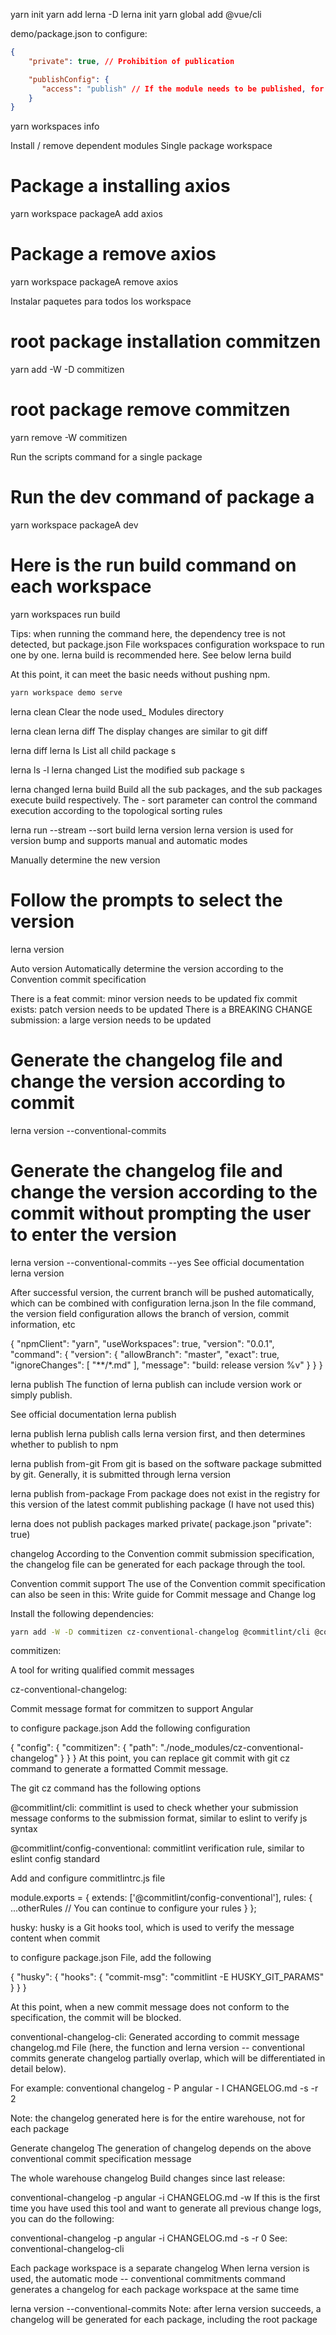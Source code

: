 yarn init
yarn add lerna -D 
lerna init
yarn global add @vue/cli


demo/package.json to configure:
```json
{
    "private": true, // Prohibition of publication

    "publishConfig": {
       "access": "publish" // If the module needs to be published, for the scope module, it needs to be set to publish; otherwise, permission verification is required
    }
}
```

yarn workspaces info

Install / remove dependent modules
Single package workspace

# Package a installing axios
yarn workspace packageA add axios

# Package a remove axios
yarn workspace packageA remove axios


Instalar paquetes para todos los workspace
# root package installation commitzen
yarn add -W -D commitizen

# root package remove commitzen
yarn remove -W commitizen

Run the scripts command for a single package
# Run the dev command of package a
yarn workspace packageA dev
# Here is the run build command on each workspace
yarn workspaces run build

Tips: when running the command here, the dependency tree is not detected, but package.json File workspaces configuration workspace to run one by one. lerna build is recommended here. See below lerna build

At this point, it can meet the basic needs without pushing npm.

```sh
yarn workspace demo serve
```

lerna clean
Clear the node used_ Modules directory

lerna clean
lerna diff
The display changes are similar to git diff

lerna diff
lerna ls
List all child package s

lerna ls -l
lerna changed
List the modified sub package s

lerna changed
lerna build
Build all the sub packages, and the sub packages execute build respectively. The - sort parameter can control the command execution according to the topological sorting rules

lerna run --stream --sort build
lerna version
lerna version is used for version bump and supports manual and automatic modes

Manually determine the new version
# Follow the prompts to select the version
lerna version

Auto version
Automatically determine the version according to the Convention commit specification

There is a feat commit: minor version needs to be updated
fix commit exists: patch version needs to be updated
There is a BREAKING CHANGE submission: a large version needs to be updated

# Generate the changelog file and change the version according to commit
lerna version --conventional-commits

# Generate the changelog file and change the version according to the commit without prompting the user to enter the version
lerna version --conventional-commits --yes
See official documentation lerna version

After successful version, the current branch will be pushed automatically, which can be combined with configuration lerna.json In the file command, the version field configuration allows the branch of version, commit information, etc

{
    "npmClient": "yarn",
    "useWorkspaces": true,
    "version": "0.0.1", 
    "command": {
        "version": {
            "allowBranch": "master",
            "exact": true,
            "ignoreChanges": [
                "**/*.md"
            ],
            "message": "build: release version %v"
        }
    }
}

lerna publish
The function of lerna publish can include version work or simply publish.

See official documentation lerna publish

lerna publish
lerna publish calls lerna version first, and then determines whether to publish to npm

lerna publish from-git
From git is based on the software package submitted by git. Generally, it is submitted through lerna version

lerna publish from-package
From package does not exist in the registry for this version of the latest commit publishing package (I have not used this)

lerna does not publish packages marked private( package.json "private": true)


changelog
According to the Convention commit submission specification, the changelog file can be generated for each package through the tool.

Convention commit support
The use of the Convention commit specification can also be seen in this: Write guide for Commit message and Change log

Install the following dependencies:

```sh
yarn add -W -D commitizen cz-conventional-changelog @commitlint/cli @commitlint/config-conventional husky conventional-changelog-cli
```


commitizen:

A tool for writing qualified commit messages

cz-conventional-changelog:

Commit message format for commitzen to support Angular

to configure package.json Add the following configuration

{
    "config": {
        "commitizen": {
            "path": "./node_modules/cz-conventional-changelog"
        }
    }
}
At this point, you can replace git commit with git cz command to generate a formatted Commit message.

The git cz command has the following options



@commitlint/cli:
commitlint is used to check whether your submission message conforms to the submission format, similar to eslint to verify js syntax

@commitlint/config-conventional:
commitlint verification rule, similar to eslint config standard

Add and configure commitlintrc.js file

module.exports = {
    extends: ['@commitlint/config-conventional'],
    rules: {
        ...otherRules // You can continue to configure your rules
    }
};

husky:
husky is a Git hooks tool, which is used to verify the message content when commit

to configure package.json File, add the following

{
    "husky": {
        "hooks": {
            "commit-msg": "commitlint -E HUSKY_GIT_PARAMS"
        }
    }
}

At this point, when a new commit message does not conform to the specification, the commit will be blocked.

conventional-changelog-cli:
Generated according to commit message changelog.md File (here, the function and lerna version -- conventional commits generate changelog partially overlap, which will be differentiated in detail below).

For example: conventional changelog - P angular - I CHANGELOG.md -s -r 2

Note: the changelog generated here is for the entire warehouse, not for each package

Generate changelog
The generation of changelog depends on the above conventional commit specification message

The whole warehouse changelog
Build changes since last release:

conventional-changelog -p angular -i CHANGELOG.md -w
If this is the first time you have used this tool and want to generate all previous change logs, you can do the following:

conventional-changelog -p angular -i CHANGELOG.md -s -r 0
See: conventional-changelog-cli


Each package workspace is a separate changelog
When lerna version is used, the automatic mode -- conventional commitments command generates a changelog for each package workspace at the same time

lerna version --conventional-commits
Note: after lerna version succeeds, a changelog will be generated for each package, including the root package